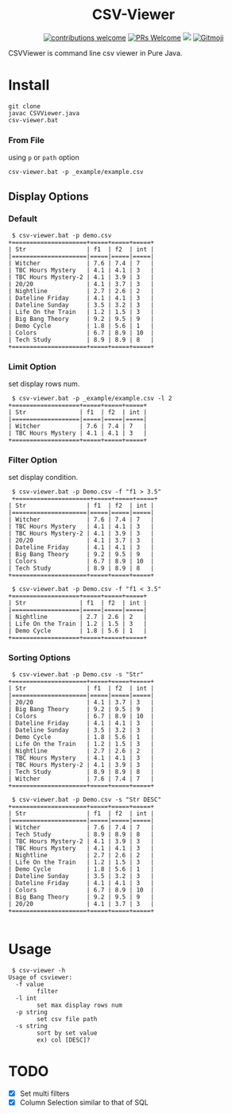 <h1 align="center"> CSV-Viewer </h1>
<!-- </h1> -->
<p align="center">
  <https://img.shields.io/badge/made%20with%20%E2%9D%A4%EF%B8%8F%20-java%20-orange

[![contributions welcome](https://img.shields.io/badge/contributions-welcome-brightgreen.svg?style=flat)](https://github.com/dwyl/esta/issues)
[![PRs Welcome](https://img.shields.io/badge/PRs-welcome-brightgreen.svg?style=flat-square)](http://makeapullrequest.com)
![](https://img.shields.io/github/commits-since/pawarashish564/AutoCompiler/1.0)
<a href="https://gitmoji.carloscuesta.me">
  <img src="https://img.shields.io/badge/gitmoji-%20😜%20😍-FFDD67.svg?style=flat-square" alt="Gitmoji">
</a>

</p>
<!-- <p align="center"><h1>CSVViewer</h1></p> -->

CSVViewer is command line csv viewer in Pure Java.


# Install

```
git clone 
javac CSVViewer.java
csv-viewer.bat 
```
### From File

using `p` or `path` option

```
csv-viewer.bat -p _example/example.csv
```

## Display Options

### Default

```
 $ csv-viewer.bat -p demo.csv
+=====================+=====+=====+=====+
| Str                 | f1  | f2  | int |
|=====================|=====|=====|=====|
| Witcher             | 7.6 | 7.4 | 7   |
| TBC Hours Mystery   | 4.1 | 4.1 | 3   |
| TBC Hours Mystery-2 | 4.1 | 3.9 | 3   |
| 20/20               | 4.1 | 3.7 | 3   |
| Nightline           | 2.7 | 2.6 | 2   |
| Dateline Friday     | 4.1 | 4.1 | 3   |
| Dateline Sunday     | 3.5 | 3.2 | 3   |
| Life On the Train   | 1.2 | 1.5 | 3   |
| Big Bang Theory     | 9.2 | 9.5 | 9   |
| Demo Cycle          | 1.8 | 5.6 | 1   |
| Colors              | 6.7 | 8.9 | 10  |
| Tech Study          | 8.9 | 8.9 | 8   |
+=====================+=====+=====+=====+
```
### Limit Option

set display rows num.

```
 $ csv-viewer.bat -p _example/example.csv -l 2
+===================+=====+=====+=====+
| Str               | f1  | f2  | int |
|===================|=====|=====|=====|
| Witcher           | 7.6 | 7.4 | 7   |
| TBC Hours Mystery | 4.1 | 4.1 | 3   |
+===================+=====+=====+=====+
```

### Filter Option

set display condition.

```
 $ csv-viewer.bat -p Demo.csv -f "f1 > 3.5"
 +=====================+=====+=====+=====+
| Str                 | f1  | f2  | int |
|=====================|=====|=====|=====|
| Witcher             | 7.6 | 7.4 | 7   |
| TBC Hours Mystery   | 4.1 | 4.1 | 3   |
| TBC Hours Mystery-2 | 4.1 | 3.9 | 3   |
| 20/20               | 4.1 | 3.7 | 3   |
| Dateline Friday     | 4.1 | 4.1 | 3   |
| Big Bang Theory     | 9.2 | 9.5 | 9   |
| Colors              | 6.7 | 8.9 | 10  |
| Tech Study          | 8.9 | 8.9 | 8   |
+=====================+=====+=====+=====+
```

```
 $ csv-viewer.bat -p Demo.csv -f "f1 < 3.5"
+===================+=====+=====+=====+
| Str               | f1  | f2  | int |
|===================|=====|=====|=====|
| Nightline         | 2.7 | 2.6 | 2   |
| Life On the Train | 1.2 | 1.5 | 3   |
| Demo Cycle        | 1.8 | 5.6 | 1   |
+===================+=====+=====+=====+
```
<!-- 
### Multiple Filter Option

#### And

#### Or 
work in progress
-->

### Sorting Options

```
 $ csv-viewer.bat -p Demo.csv -s "Str"
+=====================+=====+=====+=====+
| Str                 | f1  | f2  | int |
|=====================|=====|=====|=====|
| 20/20               | 4.1 | 3.7 | 3   |
| Big Bang Theory     | 9.2 | 9.5 | 9   |
| Colors              | 6.7 | 8.9 | 10  |
| Dateline Friday     | 4.1 | 4.1 | 3   |
| Dateline Sunday     | 3.5 | 3.2 | 3   |
| Demo Cycle          | 1.8 | 5.6 | 1   |
| Life On the Train   | 1.2 | 1.5 | 3   |
| Nightline           | 2.7 | 2.6 | 2   |
| TBC Hours Mystery   | 4.1 | 4.1 | 3   |
| TBC Hours Mystery-2 | 4.1 | 3.9 | 3   |
| Tech Study          | 8.9 | 8.9 | 8   |
| Witcher             | 7.6 | 7.4 | 7   |
+=====================+=====+=====+=====+
```

```
 $ csv-viewer.bat -p Demo.csv -s "Str DESC"
+=====================+=====+=====+=====+
| Str                 | f1  | f2  | int |
|=====================|=====|=====|=====|
| Witcher             | 7.6 | 7.4 | 7   |
| Tech Study          | 8.9 | 8.9 | 8   |
| TBC Hours Mystery-2 | 4.1 | 3.9 | 3   |
| TBC Hours Mystery   | 4.1 | 4.1 | 3   |
| Nightline           | 2.7 | 2.6 | 2   |
| Life On the Train   | 1.2 | 1.5 | 3   |
| Demo Cycle          | 1.8 | 5.6 | 1   |
| Dateline Sunday     | 3.5 | 3.2 | 3   |
| Dateline Friday     | 4.1 | 4.1 | 3   |
| Colors              | 6.7 | 8.9 | 10  |
| Big Bang Theory     | 9.2 | 9.5 | 9   |
| 20/20               | 4.1 | 3.7 | 3   |
+=====================+=====+=====+=====+


```
# Usage

```
 $ csv-viewer -h
Usage of csviewer:
  -f value
        filter
  -l int
        set max display rows num
  -p string
        set csv file path
  -s string
        sort by set value
        ex) col [DESC]?
```

# TODO

- [x] Set multi filters 
- [x] Column Selection similar to that of SQL